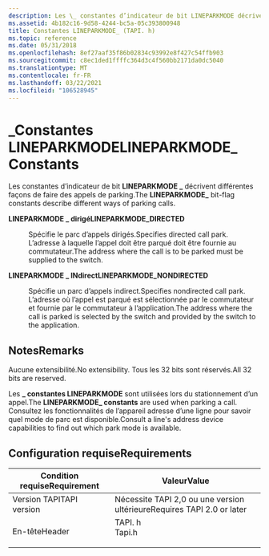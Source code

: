 ```yaml
---
description: Les \_ constantes d’indicateur de bit LINEPARKMODE décrivent différentes façons de faire des appels de parking.
ms.assetid: 4b182c16-9d58-4244-bc5a-05c393800948
title: Constantes LINEPARKMODE_ (TAPI. h)
ms.topic: reference
ms.date: 05/31/2018
ms.openlocfilehash: 8ef27aaf35f86b02834c93992e8f427c54ffb903
ms.sourcegitcommit: c8ec1ded1ffffc364d3c4f560bb2171da0dc5040
ms.translationtype: MT
ms.contentlocale: fr-FR
ms.lasthandoff: 03/22/2021
ms.locfileid: "106528945"
---
```

# <a name="lineparkmode_-constants"></a><span data-ttu-id="29482-103">\_Constantes LINEPARKMODE</span><span class="sxs-lookup"><span data-stu-id="29482-103">LINEPARKMODE\_ Constants</span></span>

<span data-ttu-id="29482-104">Les constantes d’indicateur de bit **LINEPARKMODE \_** décrivent différentes façons de faire des appels de parking.</span><span class="sxs-lookup"><span data-stu-id="29482-104">The **LINEPARKMODE\_** bit-flag constants describe different ways of parking calls.</span></span>

<dl> <dt>

<span data-ttu-id="29482-105"><span id="LINEPARKMODE_DIRECTED"></span><span id="lineparkmode_directed"></span>**LINEPARKMODE \_ dirigé**</span><span class="sxs-lookup"><span data-stu-id="29482-105"><span id="LINEPARKMODE_DIRECTED"></span><span id="lineparkmode_directed"></span>**LINEPARKMODE\_DIRECTED**</span></span>
</dt> <dd> <dl> <dt>



<span data-ttu-id="29482-106">Spécifie le parc d’appels dirigés.</span><span class="sxs-lookup"><span data-stu-id="29482-106">Specifies directed call park.</span></span> <span data-ttu-id="29482-107">L’adresse à laquelle l’appel doit être parqué doit être fournie au commutateur.</span><span class="sxs-lookup"><span data-stu-id="29482-107">The address where the call is to be parked must be supplied to the switch.</span></span>


</dt> </dl> </dd> <dt>

<span data-ttu-id="29482-108"><span id="LINEPARKMODE_NONDIRECTED"></span><span id="lineparkmode_nondirected"></span>**LINEPARKMODE \_ INdirect**</span><span class="sxs-lookup"><span data-stu-id="29482-108"><span id="LINEPARKMODE_NONDIRECTED"></span><span id="lineparkmode_nondirected"></span>**LINEPARKMODE\_NONDIRECTED**</span></span>
</dt> <dd> <dl> <dt>



<span data-ttu-id="29482-109">Spécifie un parc d’appels indirect.</span><span class="sxs-lookup"><span data-stu-id="29482-109">Specifies nondirected call park.</span></span> <span data-ttu-id="29482-110">L’adresse où l’appel est parqué est sélectionnée par le commutateur et fournie par le commutateur à l’application.</span><span class="sxs-lookup"><span data-stu-id="29482-110">The address where the call is parked is selected by the switch and provided by the switch to the application.</span></span>


</dt> </dl> </dd> </dl>

## <a name="remarks"></a><span data-ttu-id="29482-111">Notes</span><span class="sxs-lookup"><span data-stu-id="29482-111">Remarks</span></span>

<span data-ttu-id="29482-112">Aucune extensibilité.</span><span class="sxs-lookup"><span data-stu-id="29482-112">No extensibility.</span></span> <span data-ttu-id="29482-113">Tous les 32 bits sont réservés.</span><span class="sxs-lookup"><span data-stu-id="29482-113">All 32 bits are reserved.</span></span>

<span data-ttu-id="29482-114">Les **\_ constantes LINEPARKMODE** sont utilisées lors du stationnement d’un appel.</span><span class="sxs-lookup"><span data-stu-id="29482-114">The **LINEPARKMODE\_ constants** are used when parking a call.</span></span> <span data-ttu-id="29482-115">Consultez les fonctionnalités de l’appareil adresse d’une ligne pour savoir quel mode de parc est disponible.</span><span class="sxs-lookup"><span data-stu-id="29482-115">Consult a line's address device capabilities to find out which park mode is available.</span></span>

## <a name="requirements"></a><span data-ttu-id="29482-116">Configuration requise</span><span class="sxs-lookup"><span data-stu-id="29482-116">Requirements</span></span>



| <span data-ttu-id="29482-117">Condition requise</span><span class="sxs-lookup"><span data-stu-id="29482-117">Requirement</span></span> | <span data-ttu-id="29482-118">Valeur</span><span class="sxs-lookup"><span data-stu-id="29482-118">Value</span></span> |
|-------------------------|-----------------------------------------------------------------------------------|
| <span data-ttu-id="29482-119">Version TAPI</span><span class="sxs-lookup"><span data-stu-id="29482-119">TAPI version</span></span><br/> | <span data-ttu-id="29482-120">Nécessite TAPI 2,0 ou une version ultérieure</span><span class="sxs-lookup"><span data-stu-id="29482-120">Requires TAPI 2.0 or later</span></span><br/>                                             |
| <span data-ttu-id="29482-121">En-tête</span><span class="sxs-lookup"><span data-stu-id="29482-121">Header</span></span><br/>       | <dl> <span data-ttu-id="29482-122"><dt>TAPI. h</dt></span><span class="sxs-lookup"><span data-stu-id="29482-122"><dt>Tapi.h</dt></span></span> </dl> |



 

 




